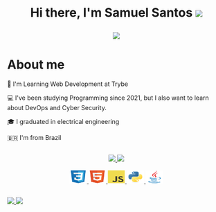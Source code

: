 <h1 align="center">
  
  Hi there, I'm Samuel Santos <img src="https://raw.githubusercontent.com/MartinHeinz/MartinHeinz/master/wave.gif" width="30px">
  
</h1>


<p align="center">

<img src="https://readme-typing-svg.herokuapp.com/?lines=Welcome+to++my+GitHub+Profile!">

</p>

# About me

<p align="center">

  🌱 I'm Learning Web Development at Trybe
  
  💻 I've been studying Programming since 2021, but I also want to learn about DevOps and Cyber Security.
  
  🎓 I graduated in electrical engineering
  
  🇧🇷 I'm from Brazil
  
</p>

##

<div align="center">
  <a href="https://github.com/Thesamuel01">
  <img height="160em" src="https://github-readme-stats.vercel.app/api?username=Thesamuel01&show_icons=true&theme=synthwave" />
  <img height="160em" src="https://github-readme-stats.vercel.app/api/top-langs/?username=Thesamuel01&layout=compact&theme=synthwave" />
</div>

<div align="center" style="display:inline_block"><br>
    <img alt="CSS" height="30" width="40" src="https://github.com/devicons/devicon/blob/master/icons/css3/css3-original.svg">
    <img alt="HTML" height="30" width="40" src="https://github.com/devicons/devicon/blob/master/icons/html5/html5-original.svg">
    <img alt="JAVASCRIPT" height="30" width="40" src="https://github.com/devicons/devicon/blob/master/icons/javascript/javascript-original.svg">
    <img alt="PYTHON" height="30" width="40" src="https://github.com/devicons/devicon/blob/master/icons/python/python-original.svg">
    <img alt="JAVA" height="30" width="40" src="https://github.com/devicons/devicon/blob/master/icons/java/java-original.svg" />
</div>

##
<a href="https://www.linkedin.com/in/samuel-a-santos/" target="blank" rel="noreferrer noopener">
    <img  src="https://img.shields.io/badge/LinkedIn-0077B5?style=for-the-badge&logo=linkedin&logoColor=white" />
</a>
<a href="mailto: samueldev8@gmail.com" target="blank" rel="noreferrer noopener">
    <img  src="https://img.shields.io/badge/Gmail-D14836?style=for-the-badge&logo=gmail&logoColor=white" />
</a>
